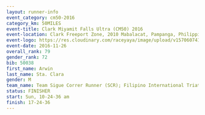 ```yaml
---
layout: runner-info 
event_category: cm50-2016 
category_km: 50MILES 
event-title: Clark Miyamit Falls Ultra (CM50) 2016 
event-location: Clark Freeport Zone, 2010 Mabalacat, Pampanga, Philippines 
event-logo: https://res.cloudinary.com/raceyaya/image/upload/v1570607412/logo/cm50_p8ydpq.jpg 
event-date: 2016-11-26 
overall_rank: 79
gender_rank: 72
bib: 50038
first_name: Arwin
last_name: Sta. Clara
gender: M
team_name: Team Sigue Correr Runner (SCR); Filipino International Triathletes (FiT)
status: FINISHER
start: Sun, 10-24-36 am
finish: 17-24-36
---
```

